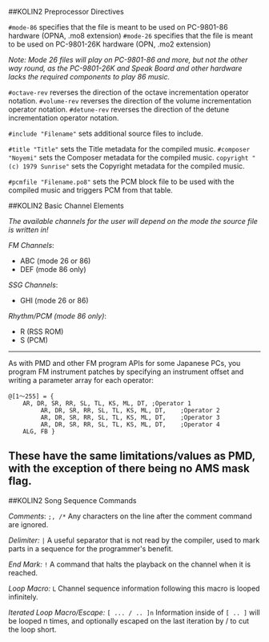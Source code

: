 ##KOLIN2 Preprocessor Directives

`#mode-86` specifies that the file is meant to be used on PC-9801-86 hardware (OPNA, .mo8 extension)
`#mode-26` specifies that the file is meant to be used on PC-9801-26K hardware (OPN, .mo2 extension)

*Note: Mode 26 files will play on PC-9801-86 and more, but not the other way round, as the PC-9801-26K and Speak Board and other hardware lacks the required components to play 86 music.*

`#octave-rev` reverses the direction of the octave incrementation operator notation.
`#volume-rev` reverses the direction of the volume incrementation operator notation.
`#detune-rev` reverses the direction of the detune incrementation operator notation.

`#include "Filename"` sets additional source files to include.

`#title "Title"` sets the Title metadata for the compiled music.
`#composer "Noyemi"` sets the Composer metadata for the compiled music.
`copyright "(c) 1979 Sunrise"` sets the Copyright metadata for the compiled music.

`#pcmfile "Filename.po8"` sets the PCM block file to be used with the compiled music and triggers PCM from that table.

##KOLIN2 Basic Channel Elements

*The available channels for the user will depend on the mode the source file is written in!*

*FM Channels*:
* ABC (mode 26 or 86)
* DEF (mode 86 only)

*SSG Channels*:
* GHI (mode 26 or 86)

*Rhythm/PCM (mode 86 only)*:
* R (RSS ROM)
* S (PCM)
---

As with PMD and other FM program APIs for some Japanese PCs, you program FM instrument patches by specifying an instrument offset and writing a parameter array for each operator:
~~~
@[1～255] = {	 
    AR, DR, SR, RR, SL, TL, KS, ML, DT,	;Operator 1
		 AR, DR, SR, RR, SL, TL, KS, ML, DT,	;Operator 2
		 AR, DR, SR, RR, SL, TL, KS, ML, DT,	;Operator 3
		 AR, DR, SR, RR, SL, TL, KS, ML, DT,	;Operator 4
    ALG, FB }
~~~
These have the same limitations/values as PMD, with the exception of there being no AMS mask flag.
---

##KOLIN2 Song Sequence Commands

*Comments*: `;, /*`
Any characters on the line after the comment command are ignored.

*Delimiter:* `|`
A useful separator that is not read by the compiler, used to mark parts in a sequence for the programmer's benefit.

*End Mark:* `!`
A command that halts the playback on the channel when it is reached.

*Loop Macro:* `L`
Channel sequence information following this macro is looped infinitely.

*Iterated Loop Macro/Escape:* `[ ... / .. ]n`
Information inside of `[ .. ]` will be looped n times, and optionally escaped on the last iteration by / to cut the loop short.